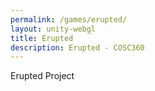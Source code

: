 ```yaml
---
permalink: /games/erupted/
layout: unity-webgl
title: Erupted
description: Erupted - COSC360
---
```


<div class="container">
  <div id="unity-container" class="unity-desktop">
    <canvas id="unity-canvas" width="100%" height="100%" tabindex="-1"></canvas>
    <div id="unity-loading-bar">
      <div id="unity-logo"></div>
      <div id="unity-progress-bar-empty">
        <div id="unity-progress-bar-full"></div>
      </div>
    </div>
    <div id="unity-warning"> </div>
    <div id="unity-footer">
      <div id="unity-webgl-logo"></div>
      <div id="unity-fullscreen-button"></div>
      <div id="unity-build-title">Erupted Project</div>
    </div>
  </div>
  <script>
  
    var container = document.querySelector("#unity-container");
    var canvas = document.querySelector("#unity-canvas");
    var loadingBar = document.querySelector("#unity-loading-bar");
    var progressBarFull = document.querySelector("#unity-progress-bar-full");
    var fullscreenButton = document.querySelector("#unity-fullscreen-button");
    var warningBanner = document.querySelector("#unity-warning");
  
    // Shows a temporary message banner/ribbon for a few seconds, or
    // a permanent error message on top of the canvas if type=='error'.
    // If type=='warning', a yellow highlight color is used.
    // Modify or remove this function to customize the visually presented
    // way that non-critical warnings and error messages are presented to the
    // user.
    function unityShowBanner(msg, type) {
      function updateBannerVisibility() {
        warningBanner.style.display = warningBanner.children.length ? 'block' : 'none';
      }
      var div = document.createElement('div');
      div.innerHTML = msg;
      warningBanner.appendChild(div);
      if (type == 'error') div.style = 'background: red; padding: 10px;';
      else {
        if (type == 'warning') div.style = 'background: yellow; padding: 10px;';
        setTimeout(function() {
          warningBanner.removeChild(div);
          updateBannerVisibility();
        }, 5000);
      }
      updateBannerVisibility();
    }
  
    var buildUrl = "Build";
    var loaderUrl = buildUrl + "/Build.loader.js";
    var config = {
      dataUrl: buildUrl + "/Build.data.unityweb",
      frameworkUrl: buildUrl + "/Build.framework.js.unityweb",
      codeUrl: buildUrl + "/Build.wasm.unityweb",
      streamingAssetsUrl: "StreamingAssets",
      companyName: "Team Chimera",
      productName: "Erupted Project",
      productVersion: "1.0",
      showBanner: unityShowBanner,
    };
  
    // By default, Unity keeps WebGL canvas render target size matched with
    // the DOM size of the canvas element (scaled by window.devicePixelRatio)
    // Set this to false if you want to decouple this synchronization from
    // happening inside the engine, and you would instead like to size up
    // the canvas DOM size and WebGL render target sizes yourself.
    // config.matchWebGLToCanvasSize = false;
  
    if (/iPhone|iPad|iPod|Android/i.test(navigator.userAgent)) {
      // Mobile device style: fill the whole browser client area with the game canvas:
  
      var meta = document.createElement('meta');
      meta.name = 'viewport';
      meta.content = 'width=device-width, height=device-height, initial-scale=1.0, user-scalable=no, shrink-to-fit=yes';
      document.getElementsByTagName('head')[0].appendChild(meta);
      container.className = "unity-mobile";
      canvas.className = "unity-mobile";
  
      // To lower canvas resolution on mobile devices to gain some
      // performance, uncomment the following line:
      // config.devicePixelRatio = 1;
  
  
    } else {
      // Desktop style: Render the game canvas in a window that can be maximized to fullscreen:

      canvas.style = "width: 100%; aspect-ratio: 16/9";
    }
  
    loadingBar.style.display = "block";
  
    var script = document.createElement("script");
    script.src = loaderUrl;
    script.onload = () => {
      createUnityInstance(canvas, config, (progress) => {
        progressBarFull.style.width = 100 * progress + "%";
            }).then((unityInstance) => {
              loadingBar.style.display = "none";
              fullscreenButton.onclick = () => {
                unityInstance.SetFullscreen(1);
              };
            }).catch((message) => {
              alert(message);
            });
          };
  
    document.body.appendChild(script);
  
  </script>
</div>


